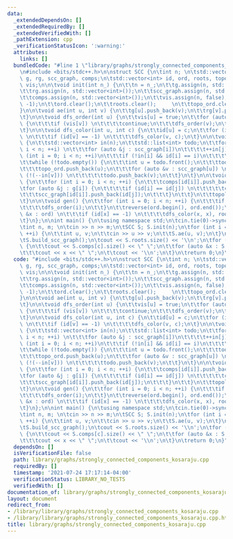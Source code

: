 ```yaml
---
data:
  _extendedDependsOn: []
  _extendedRequiredBy: []
  _extendedVerifiedWith: []
  _pathExtension: cpp
  _verificationStatusIcon: ':warning:'
  attributes:
    links: []
  bundledCode: "#line 1 \"library/graphs/strongly_connected_components_kosaraju.cpp\"\
    \n#include <bits/stdc++.h>\n\nstruct SCC {\n\tint n; \n\tstd::vector<std::vector<int>>\
    \ g, rg, scc_graph, comps;\n\tstd::vector<int> id, ord, roots, topo_ord;\n\tstd::vector<bool>\
    \ vis;\n\n\tvoid init(int n_) {\n\t\tn = n_;\n\t\tg.assign(n, std::vector<int>());\n\
    \t\trg.assign(n, std::vector<int>());\n\t\tscc_graph.assign(n, std::vector<int>());\n\
    \t\tcomps.assign(n, std::vector<int>());\n\t\tvis.assign(n, false);\n\t\tid.assign(n,\
    \ -1);\n\t\tord.clear();\n\t\troots.clear();     \n\t\ttopo_ord.clear();  \n\t\
    }\n\n\tvoid ae(int u, int v) {\n\t\tg[u].push_back(v);\n\t\trg[v].push_back(u);\n\
    \t}\n\n\tvoid dfs_order(int u) {\n\t\tvis[u] = true;\n\t\tfor (auto &v : g[u])\
    \ {\n\t\t\tif (vis[v]) \n\t\t\t\tcontinue;\n\t\t\tdfs_order(v);\n\t\t}\n\t\tord.push_back(u);\n\
    \t}\n\n\tvoid dfs_color(int u, int c) {\n\t\tid[u] = c;\n\t\tfor (int &v : rg[u])\
    \ \n\t\t\tif (id[v] == -1) \n\t\t\t\tdfs_color(v, c);\n\t}\n\n\tvoid topological_sort()\
    \ {\n\t\tstd::vector<int> in(n);\n\t\tstd::list<int> todo;\n\t\tfor (int i = 0;\
    \ i < n; ++i) \n\t\t\tfor (auto &j : scc_graph[i])\n\t\t\t\t++in[j];\n\t\tfor\
    \ (int i = 0; i < n; ++i)\n\t\t\tif (!in[i] && id[i] == i)\n\t\t\t\ttodo.push_back(i);\n\
    \t\twhile (!todo.empty()) {\n\t\t\tint u = todo.front();\n\t\t\ttodo.pop_front();\n\
    \t\t\ttopo_ord.push_back(u);\n\t\t\tfor (auto &v : scc_graph[u]) \n\t\t\t\tif\
    \ (!(--in[v])) \n\t\t\t\t\ttodo.push_back(v);\n\t\t}\n\t}\n\n\tvoid build_scc_graph()\
    \ {\n\t\tfor (int i = 0; i < n; ++i) {\n\t\t\tcomps[id[i]].push_back(i);\n\t\t\
    \tfor (auto &j : g[i]) {\n\t\t\t\tif (id[i] == id[j]) \n\t\t\t\t\tcontinue;\n\t\
    \t\t\tscc_graph[id[i]].push_back(id[j]);\n\t\t\t}\n\t\t}\n\t\ttopological_sort();\n\
    \t}\n\n\tvoid gen() {\n\t\tfor (int i = 0; i < n; ++i) {\n\t\t\tif (!vis[i])\n\
    \t\t\t\tdfs_order(i);\n\t\t}\n\t\treverse(ord.begin(), ord.end());\n\t\tfor (auto\
    \ &x : ord) \n\t\t\tif (id[x] == -1) \n\t\t\t\tdfs_color(x, x), roots.push_back(x);\n\
    \t}\n};\n\nint main() {\n\tusing namespace std;\n\tcin.tie(0)->sync_with_stdio(0);\n\
    \tint n, m; \n\tcin >> n >> m;\n\tSCC S; S.init(n);\n\tfor (int i = 0; i < m;\
    \ ++i) {\n\t\tint u, v;\n\t\tcin >> u >> v;\n\t\tS.ae(u, v);\n\t}\n\tS.gen();\n\
    \tS.build_scc_graph();\n\tcout << S.roots.size() << '\\n';\n\tfor (auto &c : S.topo_ord)\
    \ {\n\t\tcout << S.comps[c].size() << \" \";\n\t\tfor (auto &x : S.comps[c]) \n\
    \t\t\tcout << x << \" \";\n\t\tcout << '\\n';\n\t}\n\treturn 0;\n}\n"
  code: "#include <bits/stdc++.h>\n\nstruct SCC {\n\tint n; \n\tstd::vector<std::vector<int>>\
    \ g, rg, scc_graph, comps;\n\tstd::vector<int> id, ord, roots, topo_ord;\n\tstd::vector<bool>\
    \ vis;\n\n\tvoid init(int n_) {\n\t\tn = n_;\n\t\tg.assign(n, std::vector<int>());\n\
    \t\trg.assign(n, std::vector<int>());\n\t\tscc_graph.assign(n, std::vector<int>());\n\
    \t\tcomps.assign(n, std::vector<int>());\n\t\tvis.assign(n, false);\n\t\tid.assign(n,\
    \ -1);\n\t\tord.clear();\n\t\troots.clear();     \n\t\ttopo_ord.clear();  \n\t\
    }\n\n\tvoid ae(int u, int v) {\n\t\tg[u].push_back(v);\n\t\trg[v].push_back(u);\n\
    \t}\n\n\tvoid dfs_order(int u) {\n\t\tvis[u] = true;\n\t\tfor (auto &v : g[u])\
    \ {\n\t\t\tif (vis[v]) \n\t\t\t\tcontinue;\n\t\t\tdfs_order(v);\n\t\t}\n\t\tord.push_back(u);\n\
    \t}\n\n\tvoid dfs_color(int u, int c) {\n\t\tid[u] = c;\n\t\tfor (int &v : rg[u])\
    \ \n\t\t\tif (id[v] == -1) \n\t\t\t\tdfs_color(v, c);\n\t}\n\n\tvoid topological_sort()\
    \ {\n\t\tstd::vector<int> in(n);\n\t\tstd::list<int> todo;\n\t\tfor (int i = 0;\
    \ i < n; ++i) \n\t\t\tfor (auto &j : scc_graph[i])\n\t\t\t\t++in[j];\n\t\tfor\
    \ (int i = 0; i < n; ++i)\n\t\t\tif (!in[i] && id[i] == i)\n\t\t\t\ttodo.push_back(i);\n\
    \t\twhile (!todo.empty()) {\n\t\t\tint u = todo.front();\n\t\t\ttodo.pop_front();\n\
    \t\t\ttopo_ord.push_back(u);\n\t\t\tfor (auto &v : scc_graph[u]) \n\t\t\t\tif\
    \ (!(--in[v])) \n\t\t\t\t\ttodo.push_back(v);\n\t\t}\n\t}\n\n\tvoid build_scc_graph()\
    \ {\n\t\tfor (int i = 0; i < n; ++i) {\n\t\t\tcomps[id[i]].push_back(i);\n\t\t\
    \tfor (auto &j : g[i]) {\n\t\t\t\tif (id[i] == id[j]) \n\t\t\t\t\tcontinue;\n\t\
    \t\t\tscc_graph[id[i]].push_back(id[j]);\n\t\t\t}\n\t\t}\n\t\ttopological_sort();\n\
    \t}\n\n\tvoid gen() {\n\t\tfor (int i = 0; i < n; ++i) {\n\t\t\tif (!vis[i])\n\
    \t\t\t\tdfs_order(i);\n\t\t}\n\t\treverse(ord.begin(), ord.end());\n\t\tfor (auto\
    \ &x : ord) \n\t\t\tif (id[x] == -1) \n\t\t\t\tdfs_color(x, x), roots.push_back(x);\n\
    \t}\n};\n\nint main() {\n\tusing namespace std;\n\tcin.tie(0)->sync_with_stdio(0);\n\
    \tint n, m; \n\tcin >> n >> m;\n\tSCC S; S.init(n);\n\tfor (int i = 0; i < m;\
    \ ++i) {\n\t\tint u, v;\n\t\tcin >> u >> v;\n\t\tS.ae(u, v);\n\t}\n\tS.gen();\n\
    \tS.build_scc_graph();\n\tcout << S.roots.size() << '\\n';\n\tfor (auto &c : S.topo_ord)\
    \ {\n\t\tcout << S.comps[c].size() << \" \";\n\t\tfor (auto &x : S.comps[c]) \n\
    \t\t\tcout << x << \" \";\n\t\tcout << '\\n';\n\t}\n\treturn 0;\n}"
  dependsOn: []
  isVerificationFile: false
  path: library/graphs/strongly_connected_components_kosaraju.cpp
  requiredBy: []
  timestamp: '2021-07-24 17:17:14-04:00'
  verificationStatus: LIBRARY_NO_TESTS
  verifiedWith: []
documentation_of: library/graphs/strongly_connected_components_kosaraju.cpp
layout: document
redirect_from:
- /library/library/graphs/strongly_connected_components_kosaraju.cpp
- /library/library/graphs/strongly_connected_components_kosaraju.cpp.html
title: library/graphs/strongly_connected_components_kosaraju.cpp
---
```


